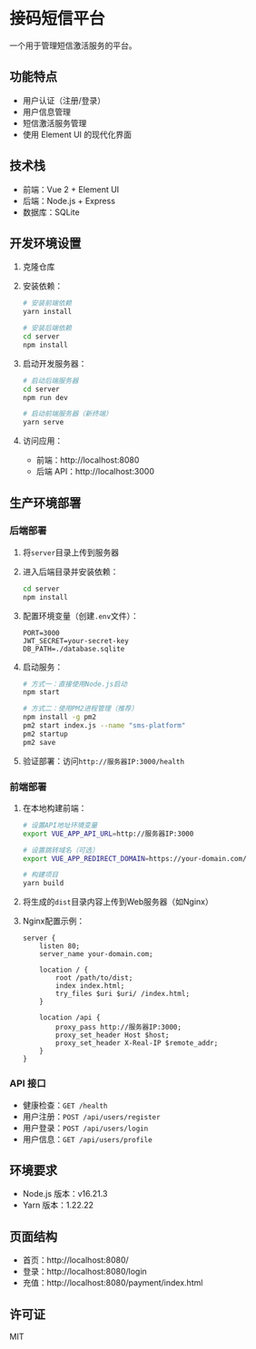 # 接码短信平台

一个用于管理短信激活服务的平台。

## 功能特点

- 用户认证（注册/登录）
- 用户信息管理
- 短信激活服务管理
- 使用 Element UI 的现代化界面

## 技术栈

- 前端：Vue 2 + Element UI
- 后端：Node.js + Express
- 数据库：SQLite

## 开发环境设置

1. 克隆仓库
2. 安装依赖：

   ```bash
   # 安装前端依赖
   yarn install

   # 安装后端依赖
   cd server
   npm install
   ```

3. 启动开发服务器：

   ```bash
   # 启动后端服务器
   cd server
   npm run dev

   # 启动前端服务器（新终端）
   yarn serve
   ```

4. 访问应用：
   - 前端：http://localhost:8080
   - 后端 API：http://localhost:3000

## 生产环境部署

### 后端部署

1. 将`server`目录上传到服务器

2. 进入后端目录并安装依赖：

   ```bash
   cd server
   npm install
   ```

3. 配置环境变量（创建`.env`文件）：

   ```
   PORT=3000
   JWT_SECRET=your-secret-key
   DB_PATH=./database.sqlite
   ```

4. 启动服务：

   ```bash
   # 方式一：直接使用Node.js启动
   npm start

   # 方式二：使用PM2进程管理（推荐）
   npm install -g pm2
   pm2 start index.js --name "sms-platform"
   pm2 startup
   pm2 save
   ```

5. 验证部署：访问`http://服务器IP:3000/health`

### 前端部署

1. 在本地构建前端：

   ```bash
   # 设置API地址环境变量
   export VUE_APP_API_URL=http://服务器IP:3000

   # 设置跳转域名（可选）
   export VUE_APP_REDIRECT_DOMAIN=https://your-domain.com/

   # 构建项目
   yarn build
   ```

2. 将生成的`dist`目录内容上传到Web服务器（如Nginx）

3. Nginx配置示例：

   ```nginx
   server {
       listen 80;
       server_name your-domain.com;

       location / {
           root /path/to/dist;
           index index.html;
           try_files $uri $uri/ /index.html;
       }

       location /api {
           proxy_pass http://服务器IP:3000;
           proxy_set_header Host $host;
           proxy_set_header X-Real-IP $remote_addr;
       }
   }
   ```

### API 接口

- 健康检查：`GET /health`
- 用户注册：`POST /api/users/register`
- 用户登录：`POST /api/users/login`
- 用户信息：`GET /api/users/profile`

## 环境要求

- Node.js 版本：v16.21.3
- Yarn 版本：1.22.22

## 页面结构

- 首页：http://localhost:8080/
- 登录：http://localhost:8080/login
- 充值：http://localhost:8080/payment/index.html

## 许可证

MIT
